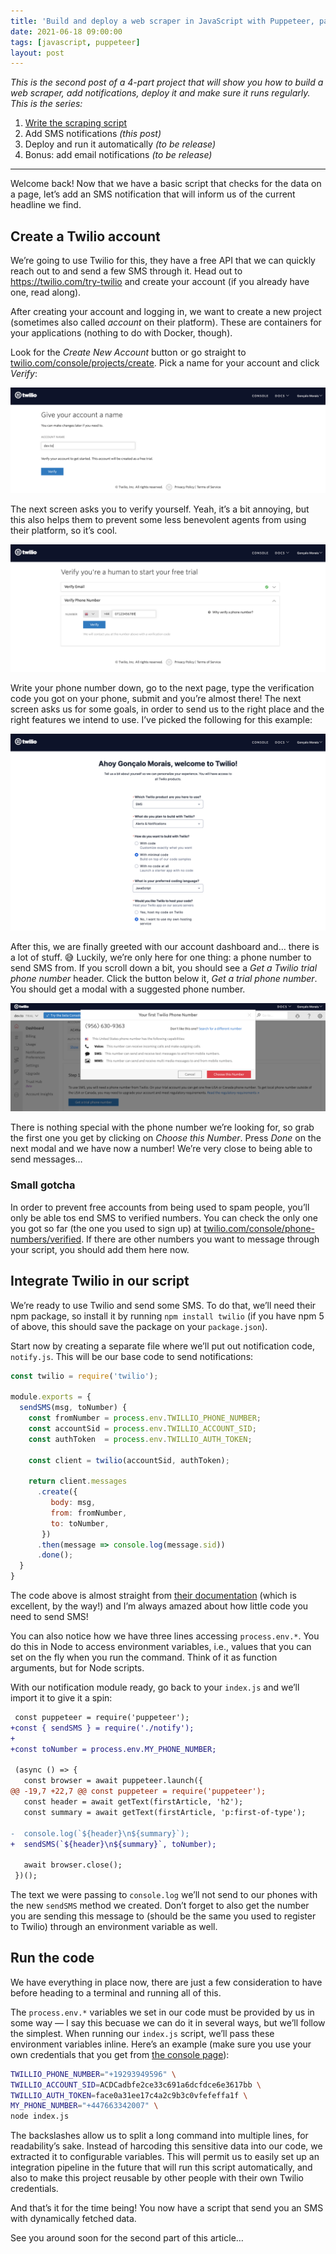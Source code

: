 ```yaml
---
title: 'Build and deploy a web scraper in JavaScript with Puppeteer, part 2'
date: 2021-06-18 09:00:00
tags: [javascript, puppeteer]
layout: post
---
```


_This is the second post of a 4-part project that will show you how to build a web scraper, add notifications, deploy it and make sure it runs regularly. This is the series:_

1. [Write the scraping script](https://blog.gnclmorais.com/build-and-deploy-a-web-scraper)
1. Add SMS notifications _(this post)_
1. Deploy and run it automatically _(to be release)_
1. Bonus: add email notifications _(to be release)_

---

Welcome back! Now that we have a basic script that checks for the data on a page, let’s add an SMS notification that will inform us of the current headline we find.


## Create a Twilio account

We’re going to use Twilio for this, they have a free API that we can quickly reach out to and send a few SMS through it. Head out to https://twilio.com/try-twilio and create your account (if you already have one, read along).

After creating your account and logging in, we want to create a new project (sometimes also called _account_ on their platform). These are containers for your applications (nothing to do with Docker, though).

Look for the _Create New Account_ button or go straight to [twilio.com/console/projects/create](https://www.twilio.com/console/projects/create). Pick a name for your account and click _Verify_:

![New account/project on Twilio](/images/posts/2021-06-18--01--new-account.png)

The next screen asks you to verify yourself. Yeah, it’s a bit annoying, but this also helps them to prevent some less benevolent agents from using their platform, so it’s cool.

![New account/project on Twilio](/images/posts/2021-06-18--02--verify-phone-number.png)

Write your phone number down, go to the next page, type the verification code you got on your phone, submit and you’re almost there! The next screen asks us for some goals, in order to send us to the right place and the right features we intend to use. I’ve picked the following for this example:

![Answers to Twilio welcome screen](/images/posts/2021-06-18--03--answers-to-twilio.png)

After this, we are finally greeted with our account dashboard and… there is a lot of stuff. 😅 Luckily, we’re only here for one thing: a phone number to send SMS from. If you scroll down a bit, you should see a _Get a Twilio trial phone number_ header. Click the button below it, _Get a trial phone number_. You should get a modal with a suggested phone number.

![Modal with a suggested phone number](/images/posts/2021-06-18--04--suggested-phone-number.png)

There is nothing special with the phone number we’re looking for, so grab the first one you get by clicking on _Choose this Number_. Press _Done_ on the next modal and we have now a number! We’re very close to being able to send messages…


### Small gotcha

In order to prevent free accounts from being used to spam people, you’ll only be able tos end SMS to verified numbers. You can check the only one you got so far (the one you used to sign up) at [twilio.com/console/phone-numbers/verified](https://www.twilio.com/console/phone-numbers/verified). If there are other numbers you want to message through your script, you should add them here now.


## Integrate Twilio in our script

We’re ready to use Twilio and send some SMS. To do that, we’ll need their npm package, so install it by running `npm install twilio` (if you have npm 5 of above, this should save the package on your `package.json`).

Start now by creating a separate file where we’ll put out notification code, `notify.js`. This will be our base code to send notifications:

```js
const twilio = require('twilio');

module.exports = {
  sendSMS(msg, toNumber) {
    const fromNumber = process.env.TWILLIO_PHONE_NUMBER;
    const accountSid = process.env.TWILLIO_ACCOUNT_SID;
    const authToken  = process.env.TWILLIO_AUTH_TOKEN;

    const client = twilio(accountSid, authToken);

    return client.messages
      .create({
         body: msg,
         from: fromNumber,
         to: toNumber,
       })
      .then(message => console.log(message.sid))
      .done();
  }
}
```

The code above is almost straight from [their documentation](https://www.twilio.com/docs/sms/quickstart/node) (which is excellent, by the way!) and I’m always amazed about how little code you need to send SMS!

You can also notice how we have three lines accessing `process.env.*`. You do this in Node to access environment variables, i.e., values that you can set on the fly when you run the command. Think of it as function arguments, but for Node scripts.

With our notification module ready, go back to your `index.js` and we’ll import it to give it a spin:

```diff
 const puppeteer = require('puppeteer');
+const { sendSMS } = require('./notify');
+
+const toNumber = process.env.MY_PHONE_NUMBER;

 (async () => {
   const browser = await puppeteer.launch({
@@ -19,7 +22,7 @@ const puppeteer = require('puppeteer');
   const header = await getText(firstArticle, 'h2');
   const summary = await getText(firstArticle, 'p:first-of-type');

-  console.log(`${header}\n${summary}`);
+  sendSMS(`${header}\n${summary}`, toNumber);

   await browser.close();
 })();
```

The text we were passing to `console.log` we’ll not send to our phones with the new `sendSMS` method we created. Don’t forget to also get the number you are sending this message to (should be the same you used to register to Twilio) through an environment variable as well.


## Run the code

We have everything in place now, there are just a few consideration to have before heading to a terminal and running all of this.

The `process.env.*` variables we set in our code must be provided by us in some way — I say this becuase we can do it in several ways, but we’ll follow the simplest. When running our `index.js` script, we’ll pass these environment variables inline. Here’s an example (make sure you use your own credentials that you get from [the console page](https://www.twilio.com/console)):

```bash
TWILLIO_PHONE_NUMBER="+19293949596" \
TWILLIO_ACCOUNT_SID=ACDCadbfe2ce33c691a6dcfdce6e3617bb \
TWILLIO_AUTH_TOKEN=face0a31ee17c4a2c9b3c0vfefeffa1f \
MY_PHONE_NUMBER="+447663342007" \
node index.js
```

The backslashes allow us to split a long command into multiple lines, for readability’s sake. Instead of harcoding this sensitive data into our code, we extracted it to configurable variables. This will permit us to easily set up an integration pipeline in the future that will run this script automatically, and also to make this project reusable by other people with their own Twilio credentials.

And that’s it for the time being! You now have a script that send you an SMS with dynamically fetched data.

See you around soon for the second part of this article…
